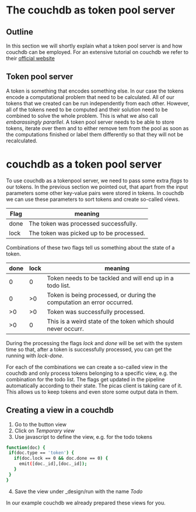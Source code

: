 # The couchdb as token pool server

## Outline
In this section we will shortly explain what a token pool server is and how couchdb can be employed. For an extensive tutorial on couchdb we refer to their [official website](http://couchdb.apache.org/)

## Token pool server
A token is something that encodes something else. In our case the tokens encode a computational problem that need to be calculated. All of our tokens that we created can be run independently from each other. However, all of the tokens need to be computed and their solution need to be combined to solve the whole problem. This is what we also call *embarassingly pararllel*.
A token pool server needs to be able to store tokens, iterate over them and to either remove tem from the pool as soon as the computations finished or label them differently so that they will not be recalculated.

# couchdb as a token pool server
To use couchdb as a tokenpool server, we need to pass some extra *flags* to our tokens.
In the previous section we pointed out, that apart from the input parameters some other key-value pairs were stored in tokens.
In couchdb we can use these parameters to sort tokens and create so-called views.

Flag | meaning
-----|---------
done | The token was processed successfully.
lock | The token was picked up to be processed.

Combinations of these two flags tell us something about the state of a token.

done | lock | meaning
------|-----|---------
0 | 0 | Token needs to be tackled and will end up in a todo list.
0 | >0 | Token is being processed, or during the computation an error occurred.
>0 | >0 | Token was successfully processed.
>0 | 0 | This is a weird state of the token which should never occurr.

During the processing the flags *lock* and *done* will be set with the system time so that, after a token is successfully processed, you can get the running with *lock*-*done*.

For each of the combinations we can create a so-called view in the couchdb and only process tokens belonging to a specific view, e.g. 
the combination for the todo list.
The flags get updated in the pipeline automatically according to their state. The picas client is taking care of it. This allows us to keep tokens and even store some output data in them.

## Creating a view in a couchdb

1) Go to the button view
2) Click on *Temporary view*
3) Use javascript to define the view, e.g. for the todo tokens
 ```sh
 function(doc) {
  if(doc.type == 'token') {
    if(doc.lock == 0 && doc.done == 0) {
      emit([doc._id],[doc._id]);
    }
  }
}
 ```
4) Save the view under _design/run with the name *Todo*

In our example couchdb we already prepared these views for you.
